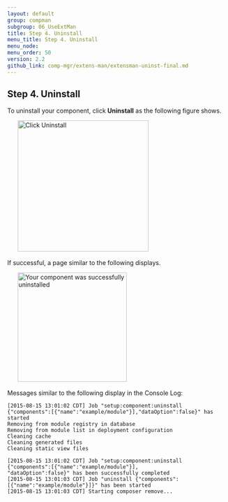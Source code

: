 ```yaml
---
layout: default 
group: compman
subgroup: 06_UseExtMan
title: Step 4. Uninstall
menu_title: Step 4. Uninstall
menu_node: 
menu_order: 50
version: 2.2
github_link: comp-mgr/extens-man/extensman-uninst-final.md
---
```


## Step 4. Uninstall
To uninstall your component, click **Uninstall** as the following figure shows.

&nbsp;&nbsp;&nbsp;&nbsp;&nbsp;&nbsp;<img src="{{ site.baseurl }}common/images/cman_uninst2.png" width="300px" alt="Click Uninstall">

If successful, a page similar to the following displays.

&nbsp;&nbsp;&nbsp;&nbsp;&nbsp;&nbsp;<img src="{{ site.baseurl }}common/images/cman_uninst-success.png" width="250px" alt="Your component was successfully uninstalled">

Messages similar to the following display in the Console Log:

	[2015-08-15 13:01:02 CDT] Job "setup:component:uninstall {"components":[{"name":"example/module"}],"dataOption":false}" has started
	Removing from module registry in database
	Removing from module list in deployment configuration
	Cleaning cache
	Cleaning generated files
	Cleaning static view files

	[2015-08-15 13:01:02 CDT] Job "setup:component:uninstall {"components":[{"name":"example/module"}],
	"dataOption":false}" has been successfully completed
	[2015-08-15 13:01:03 CDT] Job "uninstall {"components":[{"name":"example/module"}]}" has been started
	[2015-08-15 13:01:03 CDT] Starting composer remove...

